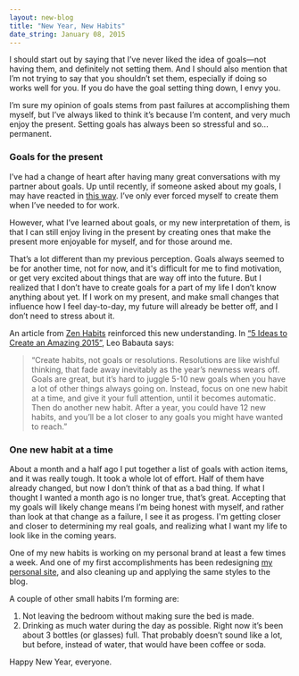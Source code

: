 ```yaml
---
layout: new-blog
title: "New Year, New Habits"
date_string: January 08, 2015
---
```


I should start out by saying that I’ve never liked the idea of goals—not having them, and definitely not setting them. And I should also mention that I’m not trying to say that you shouldn’t set them, especially if doing so works well for you. If you do have the goal setting thing down, I envy you.

I’m sure my opinion of goals stems from past failures at accomplishing them myself, but I’ve always liked to think it’s because I’m content, and very much enjoy the present. Setting goals has always been so stressful and so... permanent.

### Goals for the present

I’ve had a change of heart after having many great conversations with my partner about goals. Up until recently, if someone asked about my goals, I may have reacted in <a href="http://bit.ly/1xJHbCY">this way</a>. I’ve only ever forced myself to create them when I’ve needed to for work.

However, what I’ve learned about goals, or my new interpretation of them, is that I can still enjoy living in the present by creating ones that make the present more enjoyable for myself, and for those around me. 

That’s a lot different than my previous perception. Goals always seemed to be for another time, not for now, and it's difficult for me to find motivation, or get very excited about things that are way off into the future. But I realized that I don’t have to create goals for a part of my life I don’t know anything about yet. If I work on my present, and make small changes that influence how I feel day-to-day, my future will already be better off, and I don’t need to stress about it.

An article from <a href="http://zenhabits.net/">Zen Habits</a> reinforced this new understanding. In <a href="http://zenhabits.net/amazing-2015/">“5 Ideas to Create an Amazing 2015”</a>, Leo Babauta says:

<blockquote>
“Create habits, not goals or resolutions. Resolutions are like wishful thinking, that fade away inevitably as the year’s newness wears off. Goals are great, but it’s hard to juggle 5-10 new goals when you have a lot of other things always going on. Instead, focus on one new habit at a time, and give it your full attention, until it becomes automatic. Then do another new habit. After a year, you could have 12 new habits, and you’ll be a lot closer to any goals you might have wanted to reach.”
</blockquote>

### One new habit at a time

About a month and a half ago I put together a list of goals with action items, and it was really tough. It took a whole lot of effort. Half of them have already changed, but now I don’t think of that as a bad thing. If what I thought I wanted a month ago is no longer true, that’s great. Accepting that my goals will likely change means I’m being honest with myself, and rather than look at that change as a failure, I see it as progess. I'm getting closer and closer to determining my real goals, and realizing what I want my life to look like in the coming years.

One of my new habits is working on my personal brand at least a few times a week. And one of my first accomplishments has been redesigning <a href="http://stephaniebriones.com">my personal site</a>, and also cleaning up and applying the same styles to the blog.

A couple of other small habits I’m forming are:

1. Not leaving the bedroom without making sure the bed is made.
2. Drinking as much water during the day as possible. Right now it’s been about 3 bottles (or glasses) full. That probably doesn’t sound like a lot, but before, instead of water, that would have been coffee or soda.

Happy New Year, everyone.

